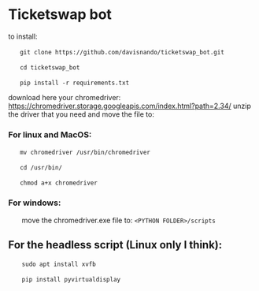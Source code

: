 # Ticketswap bot

to install:

&nbsp;&nbsp;&nbsp;&nbsp;&nbsp;&nbsp;` git clone https://github.com/davisnando/ticketswap_bot.git `

&nbsp;&nbsp;&nbsp;&nbsp;&nbsp;&nbsp;` cd ticketswap_bot `

&nbsp;&nbsp;&nbsp;&nbsp;&nbsp;&nbsp;` pip install -r requirements.txt `


download here your chromedriver: https://chromedriver.storage.googleapis.com/index.html?path=2.34/
unzip the driver that you need and move the file to:

### For linux and MacOS:

 &nbsp;&nbsp;&nbsp;&nbsp;&nbsp;&nbsp;`mv chromedriver /usr/bin/chromedriver` 

 &nbsp;&nbsp;&nbsp;&nbsp;&nbsp;&nbsp;`cd /usr/bin/`
 
 &nbsp;&nbsp;&nbsp;&nbsp;&nbsp;&nbsp;`chmod a+x chromedriver`
 
 ### For windows:
&nbsp;&nbsp;&nbsp;&nbsp;&nbsp;&nbsp; move the chromedriver.exe file to: `<PYTHON FOLDER>/scripts`


## For the headless script (Linux only I think):
 &nbsp;&nbsp;&nbsp;&nbsp;&nbsp;&nbsp; `sudo apt install xvfb`
 
 &nbsp;&nbsp;&nbsp;&nbsp;&nbsp;&nbsp; `pip install pyvirtualdisplay`
